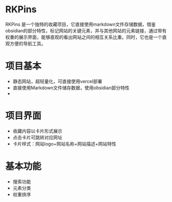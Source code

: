 # RKPins
RKPins 是一个独特的收藏项目，它直接使用markdown文件存储数据，借鉴obsidian的部分特性，标记网站的关键元素，并与其他网站的元素链接，通过带有权重的展示界面，能够直观的看出网站之间的相互关系比重。同时，它也是一个直观方便的导航工具。

# 项目基本
- 静态网站，超轻量化，可直接使用vercel部署
- 直接使用Markdown文件储存数据，使用obsidian部分特性
- 

# 项目界面
- 收藏内容以卡片形式展示
- 点击卡片可跳转对应网址
- 卡片样式：网站logo+网站名称+网站描述+网站特性

# 基本功能
- 搜索功能
- 元素分类
- 权重排序

